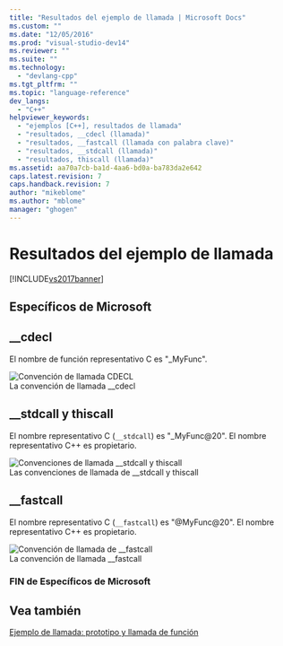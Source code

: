 ```yaml
---
title: "Resultados del ejemplo de llamada | Microsoft Docs"
ms.custom: ""
ms.date: "12/05/2016"
ms.prod: "visual-studio-dev14"
ms.reviewer: ""
ms.suite: ""
ms.technology: 
  - "devlang-cpp"
ms.tgt_pltfrm: ""
ms.topic: "language-reference"
dev_langs: 
  - "C++"
helpviewer_keywords: 
  - "ejemplos [C++], resultados de llamada"
  - "resultados, __cdecl (llamada)"
  - "resultados, __fastcall (llamada con palabra clave)"
  - "resultados, __stdcall (llamada)"
  - "resultados, thiscall (llamada)"
ms.assetid: aa70a7cb-ba1d-4aa6-bd0a-ba783da2e642
caps.latest.revision: 7
caps.handback.revision: 7
author: "mikeblome"
ms.author: "mblome"
manager: "ghogen"
---
```

# Resultados del ejemplo de llamada
[!INCLUDE[vs2017banner](../assembler/inline/includes/vs2017banner.md)]

## Específicos de Microsoft  
  
## \_\_cdecl  
 El nombre de función representativo C es "\_MyFunc".  
  
 ![Convención de llamada CDECL](../cpp/media/vc37i01.png "vc37I01")  
La convención de llamada \_\_cdecl  
  
## \_\_stdcall y thiscall  
 El nombre representativo C \(`__stdcall`\) es "\_MyFunc@20". El nombre representativo C\+\+ es propietario.  
  
 ![Convenciones de llamada &#95;&#95;stdcall y thiscall](../cpp/media/vc37i02.png "vc37I02")  
Las convenciones de llamada de \_\_stdcall y thiscall  
  
## \_\_fastcall  
 El nombre representativo C \(`__fastcall`\) es "@MyFunc@20". El nombre representativo C\+\+ es propietario.  
  
 ![Convención de llamada de &#95;&#95;fastcall](../cpp/media/vc37i03.png "vc37I03")  
La convención de llamada \_\_fastcall  
  
### FIN de Específicos de Microsoft  
  
## Vea también  
 [Ejemplo de llamada: prototipo y llamada de función](../cpp/calling-example-function-prototype-and-call.md)